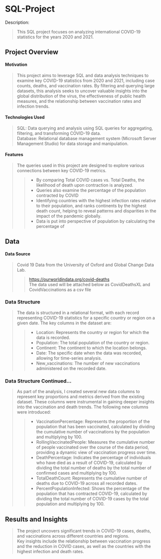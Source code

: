 # SQL-Project
Description:
>This SQL project focuses on analyzing international COVID-19 statistics for the years 2020 and 2021.

## Project Overview
#### Motivation
>This project aims to leverage SQL and data analysis techniques to examine key COVID-19 statistics from 2020 and 2021, including case counts, deaths, and vaccination rates. By filtering and querying large datasets, this analysis seeks to uncover valuable insights into the global distribution of the virus, the effectiveness of public health measures, and the relationship between vaccination rates and infection trends.
#### Technologies Used
>SQL: Data querying and analysis using SQL queries for aggregating, filtering, and transforming COVID-19 data.<br>
>Database: Relational database management system (Microsoft Server Management Studio) for data storage and manipulation.<br>
#### Features
>The queries used in this project are designed to explore various connections between key COVID-19 metrics.
>>- By comparing Total COVID cases vs. Total Deaths, the likelihood of death upon contraction is analyzed.<br>
>>- Queries also examine the percentage of the population contracted by COVID<br>
>>- Identifying countries with the highest infection rates relative to their population, and ranks continents by the highest death count, helping to reveal patterns and disparities in the impact of the pandemic globally.<br>
>>- Data is put into perspective of population by calculating the percentage of 
## Data
#### Data Source
>Covid 19 Data from the University of Oxford and Global Change Data Lab.<br>
>>https://ourworldindata.org/covid-deaths <br>
>The data used will be attached below as CovidDeathsXL and CovidVaccinations as a csv file
### Data Structure
>The data is structured in a relational format, with each record representing COVID-19 statistics for a specific country or region on a given date. The key columns in the dataset are:<br>
>> - Location: Represents the country or region for which the data is recorded.<br>
>> - Population: The total population of the country or region.<br>
>> - Continent: The continent to which the location belongs.<br>
>> - Date: The specific date when the data was recorded, allowing for time-series analysis.<br>
>> - New_vaccinations: The number of new vaccinations administered on the recorded date.<br>
### Data Structure Continued...
>As part of the analysis, I created several new data columns to represent key proportions and metrics derived from the existing dataset. These columns were instrumental in gaining deeper insights into the vaccination and death trends. The following new columns were introduced:<br>
>> - VaccinationPercentage: Represents the proportion of the population that has been vaccinated, calculated by dividing the cumulative number of vaccinations by the population and multiplying by 100.<br>
>> - RollingVaccinatedPeople: Measures the cumulative number of people vaccinated over the course of the data period, providing a dynamic view of vaccination progress over time.<br>
>> - DeathPercentage: Indicates the percentage of individuals who have died as a result of COVID-19, calculated by dividing the total number of deaths by the total number of confirmed cases and multiplying by 100.<br>
>> - TotalDeathCount: Represents the cumulative number of deaths due to COVID-19 across all recorded dates.<br>
>> - PercentPopulationInfected: Shows the percentage of the population that has contracted COVID-19, calculated by dividing the total number of COVID-19 cases by the total population and multiplying by 100.<br>
## Results and Insights
>The project uncovers significant trends in COVID-19 cases, deaths, and vaccinations across different countries and regions.<br>
>Key insights include the relationship between vaccination progress and the reduction in COVID cases, as well as the countries with the highest infection and death rates.







